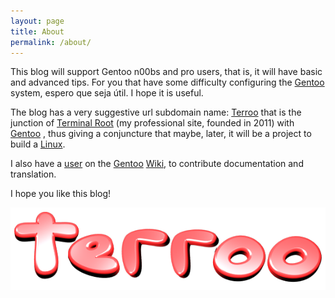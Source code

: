 ```yaml
---
layout: page
title: About
permalink: /about/
---
```


This blog will support Gentoo n00bs and pro users, that is, it will have basic and advanced tips. For you that have some difficulty configuring the [Gentoo](https://gentoo.org/) system, espero que seja útil. I hope it is useful. 

The blog has a very suggestive url subdomain name: [Terroo](https://terroo.github.io) that is the junction of [Terminal Root](http://terminalroot.com.br/) (my professional site, founded in 2011) with [Gentoo](https://gentoo.org/) , thus giving a conjuncture that maybe, later, it will be a project to build a [Linux](https://github.com/torvalds/linux). 


I also have a [user](https://wiki.gentoo.org/wiki/User:Marcos.oliveira) on the [Gentoo](https://gentoo.org/) [Wiki](https://wiki.gentoo.org/wiki/Main_Page), to contribute documentation and translation.

I hope you like this blog!

![/assets/img/terroo-logo.png](/assets/img/terroo-logo.png "/assets/img/terroo-logo.png") 
